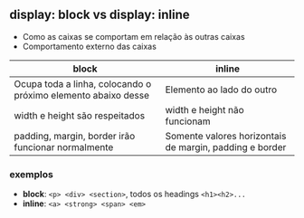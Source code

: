 ## display: block vs display: inline

- Como as caixas se comportam em relação às outras caixas
- Comportamento externo das caixas

**block** | **inline**
--------- | ----------
Ocupa toda a linha, colocando o próximo elemento abaixo desse | Elemento ao lado do outro
width e height são respeitados | width e height não funcionam
padding, margin, border irão funcionar normalmente | Somente valores horizontais de margin, padding e border

### exemplos
* **block**: `<p> <div> <section>`, todos os headings `<h1><h2>...`
* **inline**: `<a> <strong> <span> <em>`